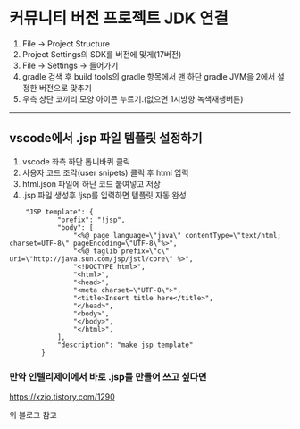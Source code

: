 # 커뮤니티 버전 프로젝트 JDK 연결
1. File -> Project Structure
2. Project Settings의 SDK를 버전에 맞게(17버전)
3. File -> Settings -> 들어가기
4. gradle 검색 후 build tools의 gradle 항목에서
    맨 하단 gradle JVM을 2에서 설정한 버전으로 맞추기
5. 우측 상단 코끼리 모양 아이콘 누르기.(없으면 1시방향 녹색재생버튼)
---
## vscode에서 .jsp 파일 템플릿 설정하기
1. vscode 좌측 하단 톱니바퀴 클릭
2. 사용자 코드 조각(user snipets) 클릭 후 html 입력
3. html.json 파일에 하단 코드 붙여넣고 저장
4. .jsp 파일 생성후 !jsp를 입력하면 템플릿 자동 완성
```
    "JSP template": {
            "prefix": "!jsp",
            "body": [
                "<%@ page language=\"java\" contentType=\"text/html; charset=UTF-8\" pageEncoding=\"UTF-8\"%>",
                "<%@ taglib prefix=\"c\" uri=\"http://java.sun.com/jsp/jstl/core\" %>",
                "<!DOCTYPE html>",
                "<html>",
                "<head>",
                "<meta charset=\"UTF-8\">",
                "<title>Insert title here</title>",
                "</head>",
                "<body>",
                "</body>",
                "</html>",
            ],
            "description": "make jsp template"
        }
```

### 만약 인텔리제이에서 바로 .jsp를 만들어 쓰고 싶다면
https://xzio.tistory.com/1290

위 블로그 참고